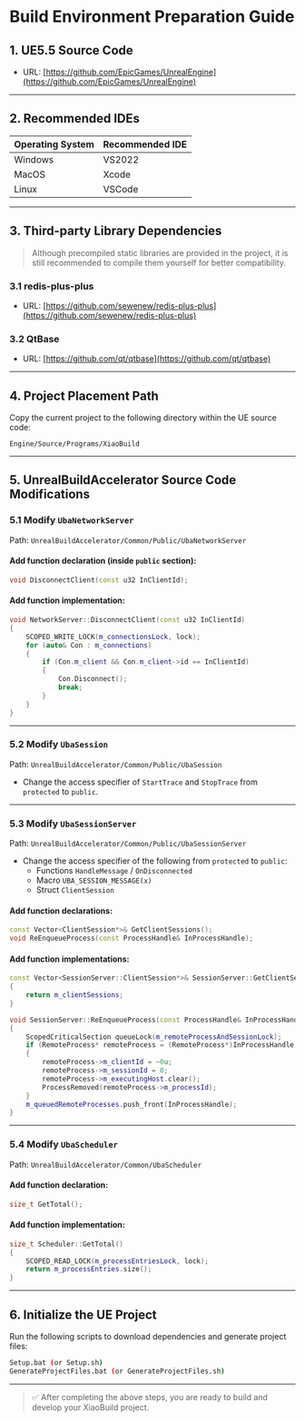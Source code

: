 # Build Environment Preparation Guide

## 1. UE5.5 Source Code
- URL: [https://github.com/EpicGames/UnrealEngine](https://github.com/EpicGames/UnrealEngine)

---

## 2. Recommended IDEs
| Operating System | Recommended IDE |
|------------------|------------------|
| Windows          | VS2022           |
| MacOS            | Xcode            |
| Linux            | VSCode           |

---

## 3. Third-party Library Dependencies

> Although precompiled static libraries are provided in the project, it is still recommended to compile them yourself for better compatibility.

### 3.1 redis-plus-plus
- URL: [https://github.com/sewenew/redis-plus-plus](https://github.com/sewenew/redis-plus-plus)

### 3.2 QtBase
- URL: [https://github.com/qt/qtbase](https://github.com/qt/qtbase)

---

## 4. Project Placement Path

Copy the current project to the following directory within the UE source code:

```
Engine/Source/Programs/XiaoBuild
```

---

## 5. UnrealBuildAccelerator Source Code Modifications

### 5.1 Modify `UbaNetworkServer`

Path: `UnrealBuildAccelerator/Common/Public/UbaNetworkServer`

#### Add function declaration (inside `public` section):

```cpp
void DisconnectClient(const u32 InClientId);
```

#### Add function implementation:

```cpp
void NetworkServer::DisconnectClient(const u32 InClientId)
{
    SCOPED_WRITE_LOCK(m_connectionsLock, lock);
    for (auto& Con : m_connections)
    {
        if (Con.m_client && Con.m_client->id == InClientId)
        {
            Con.Disconnect();
            break;
        }
    }
}
```

---

### 5.2 Modify `UbaSession`

Path: `UnrealBuildAccelerator/Common/Public/UbaSession`

- Change the access specifier of `StartTrace` and `StopTrace` from `protected` to `public`.

---

### 5.3 Modify `UbaSessionServer`

Path: `UnrealBuildAccelerator/Common/Public/UbaSessionServer`

- Change the access specifier of the following from `protected` to `public`:
  - Functions `HandleMessage` / `OnDisconnected`
  - Macro `UBA_SESSION_MESSAGE(x)`
  - Struct `ClientSession`

#### Add function declarations:

```cpp
const Vector<ClientSession*>& GetClientSessions();
void ReEnqueueProcess(const ProcessHandle& InProcessHandle);
```

#### Add function implementations:

```cpp
const Vector<SessionServer::ClientSession*>& SessionServer::GetClientSessions()
{
    return m_clientSessions;
}

void SessionServer::ReEnqueueProcess(const ProcessHandle& InProcessHandle)
{
    ScopedCriticalSection queueLock(m_remoteProcessAndSessionLock);
    if (RemoteProcess* remoteProcess = (RemoteProcess*)InProcessHandle.m_process)
    {
        remoteProcess->m_clientId = ~0u;
        remoteProcess->m_sessionId = 0;
        remoteProcess->m_executingHost.clear();
        ProcessRemoved(remoteProcess->m_processId);
    }
    m_queuedRemoteProcesses.push_front(InProcessHandle);
}
```

---

### 5.4 Modify `UbaScheduler`

Path: `UnrealBuildAccelerator/Common/UbaScheduler`

#### Add function declaration:

```cpp
size_t GetTotal();
```

#### Add function implementation:

```cpp
size_t Scheduler::GetTotal()
{
    SCOPED_READ_LOCK(m_processEntriesLock, lock);
    return m_processEntries.size();
}
```

---

## 6. Initialize the UE Project

Run the following scripts to download dependencies and generate project files:

```bash
Setup.bat (or Setup.sh)
GenerateProjectFiles.bat (or GenerateProjectFiles.sh)
```

---

> ✅ After completing the above steps, you are ready to build and develop your XiaoBuild project.